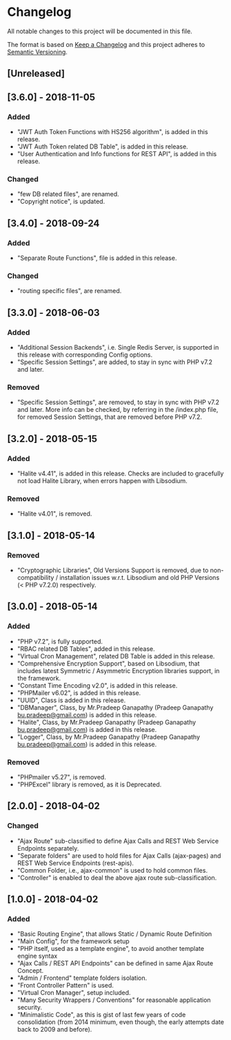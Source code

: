 # Changelog
All notable changes to this project will be documented in this file.

The format is based on [Keep a Changelog](http://keepachangelog.com/en/1.0.0/)
and this project adheres to [Semantic Versioning](http://semver.org/spec/v2.0.0.html).

## [Unreleased]

## [3.6.0] - 2018-11-05
### Added
- "JWT Auth Token Functions with HS256 algorithm", is added in this release.
- "JWT Auth Token related DB Table", is added in this release.
- "User Authentication and Info functions for REST API", is added in this release.
### Changed
- "few DB related files", are renamed.
- "Copyright notice", is updated.


## [3.4.0] - 2018-09-24
### Added
- "Separate Route Functions", file is added in this release.

### Changed
- "routing specific files", are renamed.


## [3.3.0] - 2018-06-03
### Added
- "Additional Session Backends", i.e. Single Redis Server, is supported in this release with corresponding Config options.
- "Specific Session Settings", are added, to stay in sync with PHP v7.2 and later.

### Removed
- "Specific Session Settings", are removed, to stay in sync with PHP v7.2 and later. More info can be checked, by referring in the /index.php file, for removed Session Settings, that are removed before PHP v7.2.


## [3.2.0] - 2018-05-15
### Added
- "Halite v4.41", is added in this release. Checks are included to gracefully not load Halite Library, when errors happen with Libsodium.


### Removed
- "Halite v4.01", is removed.


## [3.1.0] - 2018-05-14
### Removed
- "Cryptographic Libraries", Old Versions Support is removed, due to non-compatibility / installation issues w.r.t. Libsodium and old PHP Versions (< PHP v7.2.0) respectively.


## [3.0.0] - 2018-05-14
### Added
- "PHP v7.2", is fully supported.
- "RBAC related DB Tables", added in this release.
- "Virtual Cron Management", related DB Table is added in this release.
- "Comprehensive Encryption Support", based on Libsodium, that includes latest Symmetric / Asymmetric Encryption libraries support, in the framework.
- "Constant Time Encoding v2.0", is added in this release.
- "PHPMailer v6.02", is added in this release.
- "UUID", Class is added in this release.
- "DBManager", Class, by Mr.Pradeep Ganapathy (Pradeep Ganapathy <bu.pradeep@gmail.com>) is added in this release.
- "Halite", Class, by Mr.Pradeep Ganapathy (Pradeep Ganapathy <bu.pradeep@gmail.com>) is added in this release.
- "Logger", Class, by Mr.Pradeep Ganapathy (Pradeep Ganapathy <bu.pradeep@gmail.com>) is added in this release.


### Removed
- "PHPmailer v5.27", is removed.
- "PHPExcel" library is removed, as it is Deprecated.


## [2.0.0] - 2018-04-02
### Changed
- "Ajax Route" sub-classified to define Ajax Calls and REST Web Service Endpoints separately.
- "Separate folders" are used to hold files for Ajax Calls (ajax-pages) and REST Web Service Endpoints (rest-apis).
- "Common Folder, i.e., ajax-common" is used to hold common files.
- "Controller" is enabled to deal the above ajax route sub-classification.


## [1.0.0] - 2018-04-02
### Added
- "Basic Routing Engine", that allows Static / Dynamic Route Definition
- "Main Config", for the framework setup
- "PHP itself, used as a template engine", to avoid another template engine syntax
- "Ajax Calls / REST API Endpoints" can be defined in same Ajax Route Concept.
- "Admin / Frontend" template folders isolation.
- "Front Controller Pattern" is used.
- "Virtual Cron Manager", setup included.
- "Many Security Wrappers / Conventions" for reasonable application security.
- "Minimalistic Code", as this is gist of last few years of code consolidation (from 2014 minimum, even though, the early attempts date back to 2009 and before).
